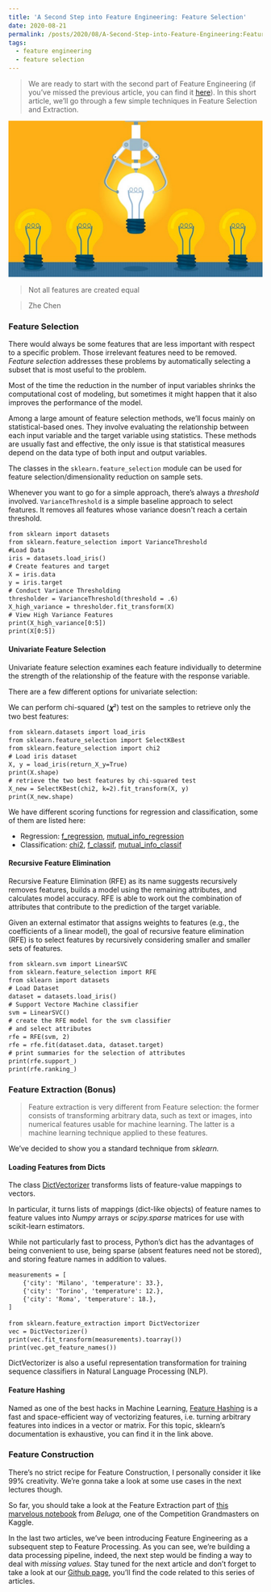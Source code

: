 ```yaml
---
title: 'A Second Step into Feature Engineering: Feature Selection'
date: 2020-08-21
permalink: /posts/2020/08/A-Second-Step-into-Feature-Engineering:Feature-Selection/
tags:
  - feature engineering
  - feature selection
---
```



> We are ready to start with the second part of Feature Engineering (if you’ve missed the previous article, you can find it [here](https://medium.com/mljcunito/an-introduction-to-feature-engineering-feature-importance-7e8265eb3a36)). In this short article, we’ll go through a few simple techniques in Feature Selection and Extraction.

![](img/1__XHHToil9E5EFeEh0H0rnjA.jpeg)

> Not all features are created equal

> Zhe Chen

### Feature Selection

There would always be some features that are less important with respect to a specific problem. Those irrelevant features need to be removed. _Feature selection_ addresses these problems by automatically selecting a subset that is most useful to the problem.

Most of the time the reduction in the number of input variables shrinks the computational cost of modeling, but sometimes it might happen that it also improves the performance of the model.

Among a large amount of feature selection methods, we’ll focus mainly on statistical-based ones. They involve evaluating the relationship between each input variable and the target variable using statistics. These methods are usually fast and effective, the only issue is that statistical measures depend on the data type of both input and output variables.

The classes in the `sklearn.feature_selection` module can be used for feature selection/dimensionality reduction on sample sets.

Whenever you want to go for a simple approach, there’s always a _threshold_ involved. `VarianceThreshold` is a simple baseline approach to select features. It removes all features whose variance doesn't reach a certain threshold.

```
from sklearn import datasets
from sklearn.feature_selection import VarianceThreshold
#Load Data 
iris = datasets.load_iris()
# Create features and target 
X = iris.data
y = iris.target
# Conduct Variance Thresholding 
thresholder = VarianceThreshold(threshold = .6)
X_high_variance = thresholder.fit_transform(X)
# View High Variance Features 
print(X_high_variance[0:5])
print(X[0:5])
```

#### Univariate Feature Selection

Univariate feature selection examines each feature individually to determine the strength of the relationship of the feature with the response variable.

There are a few different options for univariate selection:

We can perform chi-squared (𝝌²) test on the samples to retrieve only the two best features:

```
from sklearn.datasets import load_iris
from sklearn.feature_selection import SelectKBest
from sklearn.feature_selection import chi2
# Load iris dataset
X, y = load_iris(return_X_y=True)
print(X.shape)
# retrieve the two best features by chi-squared test
X_new = SelectKBest(chi2, k=2).fit_transform(X, y)
print(X_new.shape)
```

We have different scoring functions for regression and classification, some of them are listed here:

*   Regression: [f\_regression](https://scikit-learn.org/stable/modules/generated/sklearn.feature_selection.f_regression.html#sklearn.feature_selection.f_regression), [mutual\_info\_regression](https://scikit-learn.org/stable/modules/generated/sklearn.feature_selection.mutual_info_regression.html#sklearn.feature_selection.mutual_info_regression)
*   Classification: [chi2](https://scikit-learn.org/stable/modules/generated/sklearn.feature_selection.chi2.html#sklearn.feature_selection.chi2), [f\_classif](https://scikit-learn.org/stable/modules/generated/sklearn.feature_selection.f_classif.html#sklearn.feature_selection.f_classif), [mutual\_info\_classif](https://scikit-learn.org/stable/modules/generated/sklearn.feature_selection.mutual_info_classif.html#sklearn.feature_selection.mutual_info_classif)

#### Recursive Feature Elimination

Recursive Feature Elimination (RFE) as its name suggests recursively removes features, builds a model using the remaining attributes, and calculates model accuracy. RFE is able to work out the combination of attributes that contribute to the prediction of the target variable.

Given an external estimator that assigns weights to features (e.g., the coefficients of a linear model), the goal of recursive feature elimination (RFE) is to select features by recursively considering smaller and smaller sets of features.

```
from sklearn.svm import LinearSVC
from sklearn.feature_selection import RFE
from sklearn import datasets
# Load Dataset
dataset = datasets.load_iris()
# Support Vectore Machine classifier
svm = LinearSVC()
# create the RFE model for the svm classifier 
# and select attributes
rfe = RFE(svm, 2)
rfe = rfe.fit(dataset.data, dataset.target)
# print summaries for the selection of attributes
print(rfe.support_)
print(rfe.ranking_)
```

### Feature Extraction (Bonus)

> Feature extraction is very different from Feature selection: the former consists of transforming arbitrary data, such as text or images, into numerical features usable for machine learning. The latter is a machine learning technique applied to these features.

We’ve decided to show you a standard technique from _sklearn._

#### Loading Features from Dicts

The class [DictVectorizer](https://scikit-learn.org/stable/modules/generated/sklearn.feature_extraction.DictVectorizer.html#sklearn.feature_extraction.DictVectorizer) transforms lists of feature-value mappings to vectors.

In particular, it turns lists of mappings (dict-like objects) of feature names to feature values into _Numpy_ arrays or _scipy.sparse_ matrices for use with scikit-learn estimators.

While not particularly fast to process, Python’s dict has the advantages of being convenient to use, being sparse (absent features need not be stored), and storing feature names in addition to values.

```
measurements = [
    {'city': 'Milano', 'temperature': 33.},
    {'city': 'Torino', 'temperature': 12.},
    {'city': 'Roma', 'temperature': 18.},
]

from sklearn.feature_extraction import DictVectorizer
vec = DictVectorizer()
print(vec.fit_transform(measurements).toarray())
print(vec.get_feature_names())
```

DictVectorizer is also a useful representation transformation for training sequence classifiers in Natural Language Processing (NLP).

#### Feature Hashing

Named as one of the best hacks in Machine Learning, [Feature Hashing](https://scikit-learn.org/stable/modules/feature_extraction.html#feature-hashing) is a fast and space-efficient way of vectorizing features, i.e. turning arbitrary features into indices in a vector or matrix. For this topic, sklearn’s documentation is exhaustive, you can find it in the link above.

### Feature Construction

There’s no strict recipe for Feature Construction, I personally consider it like 99% creativity. We’re gonna take a look at some use cases in the next lectures though.

So far, you should take a look at the Feature Extraction part of [this marvelous notebook](https://www.kaggle.com/gaborfodor/from-eda-to-the-top-lb-0-367) from _Beluga,_ one of the Competition Grandmasters on Kaggle.

In the last two articles, we’ve been introducing Feature Engineering as a subsequent step to Feature Processing. As you can see, we’re building a data processing pipeline, indeed, the next step would be finding a way to deal with _missing values._ Stay tuned for the next article and don’t forget to take a look at our [Github page](https://github.com/MLJCUnito/ProjectX2020), you’ll find the code related to this series of articles.
